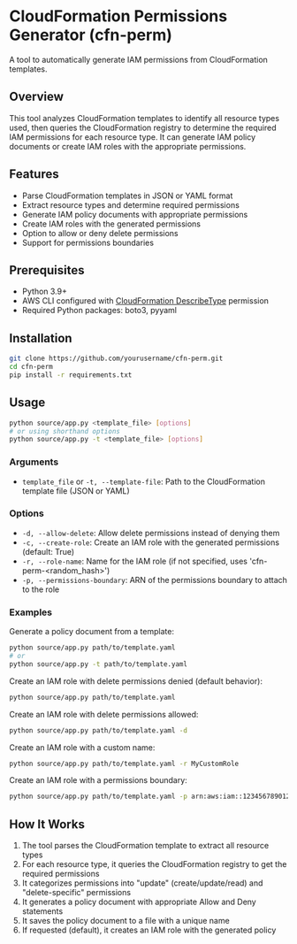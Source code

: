 # CloudFormation Permissions Generator (cfn-perm)

A tool to automatically generate IAM permissions from CloudFormation templates.

## Overview

This tool analyzes CloudFormation templates to identify all resource types used, then queries the CloudFormation registry to determine the required IAM permissions for each resource type. It can generate IAM policy documents or create IAM roles with the appropriate permissions.

## Features

- Parse CloudFormation templates in JSON or YAML format
- Extract resource types and determine required permissions
- Generate IAM policy documents with appropriate permissions
- Create IAM roles with the generated permissions
- Option to allow or deny delete permissions
- Support for permissions boundaries

## Prerequisites

- Python 3.9+
- AWS CLI configured with [CloudFormation DescribeType](https://docs.aws.amazon.com/AWSCloudFormation/latest/APIReference/API_DescribeType.html) permission
- Required Python packages: boto3, pyyaml

## Installation

```bash
git clone https://github.com/yourusername/cfn-perm.git
cd cfn-perm
pip install -r requirements.txt
```

## Usage

```bash
python source/app.py <template_file> [options]
# or using shorthand options
python source/app.py -t <template_file> [options]
```

### Arguments

- `template_file` or `-t, --template-file`: Path to the CloudFormation template file (JSON or YAML)

### Options

- `-d, --allow-delete`: Allow delete permissions instead of denying them
- `-c, --create-role`: Create an IAM role with the generated permissions (default: True)
- `-r, --role-name`: Name for the IAM role (if not specified, uses 'cfn-perm-<random_hash>')
- `-p, --permissions-boundary`: ARN of the permissions boundary to attach to the role

### Examples

Generate a policy document from a template:
```bash
python source/app.py path/to/template.yaml
# or
python source/app.py -t path/to/template.yaml
```

Create an IAM role with delete permissions denied (default behavior):
```bash
python source/app.py path/to/template.yaml
```

Create an IAM role with delete permissions allowed:
```bash
python source/app.py path/to/template.yaml -d
```

Create an IAM role with a custom name:
```bash
python source/app.py path/to/template.yaml -r MyCustomRole
```

Create an IAM role with a permissions boundary:
```bash
python source/app.py path/to/template.yaml -p arn:aws:iam::123456789012:policy/boundary
```

## How It Works

1. The tool parses the CloudFormation template to extract all resource types
2. For each resource type, it queries the CloudFormation registry to get the required permissions
3. It categorizes permissions into "update" (create/update/read) and "delete-specific" permissions
4. It generates a policy document with appropriate Allow and Deny statements
5. It saves the policy document to a file with a unique name
6. If requested (default), it creates an IAM role with the generated policy